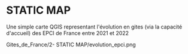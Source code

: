 # STATIC MAP
Une simple carte QGIS representant l'évolution en gites (via la capacité d'accueil) des EPCI de France entre 2021 et 2022

Gites_de_France/2- STATIC MAP/evolution_epci.png

